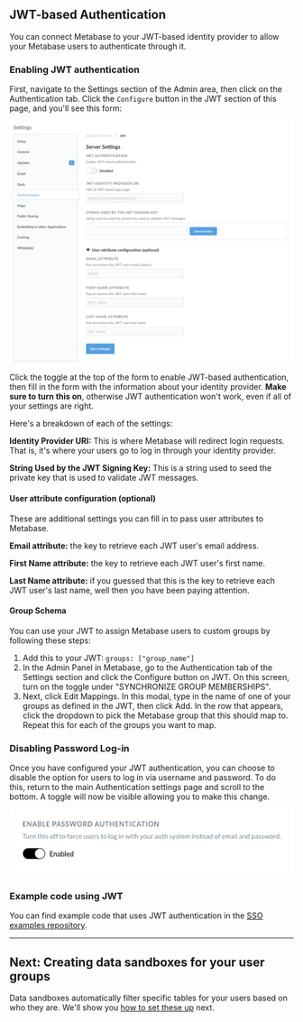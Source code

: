 ## JWT-based Authentication

You can connect Metabase to your JWT-based identity provider to allow your Metabase users to authenticate through it.

### Enabling JWT authentication
First, navigate to the Settings section of the Admin area, then click on the Authentication tab. Click the `Configure` button in the JWT section of this page, and you'll see this form:

![SAML form](images/JWT-auth-form.png)

Click the toggle at the top of the form to enable JWT-based authentication, then fill in the form with the information about your identity provider. **Make sure to turn this on**, otherwise JWT authentication won't work, even if all of your settings are right.

Here's a breakdown of each of the settings:

**Identity Provider URI:** This is where Metabase will redirect login requests. That is, it's where your users go to log in through your identity provider.

**String Used by the JWT Signing Key:** This is a string used to seed the private key that is used to validate JWT messages.

#### User attribute configuration (optional)
These are additional settings you can fill in to pass user attributes to Metabase.

**Email attribute:** the key to retrieve each JWT user's email address.

**First Name attribute:** the key to retrieve each JWT user's first name.

**Last Name attribute:** if you guessed that this is the key to retrieve each JWT user's last name, well then you have been paying attention.

#### Group Schema

You can use your JWT to assign Metabase users to custom groups by following these steps:

1. Add this to your JWT: `groups: ["group_name"]`
2. In the Admin Panel in Metabase, go to the Authentication tab of the Settings section and click the Configure button on JWT. On this screen, turn on the toggle under "SYNCHRONIZE GROUP MEMBERSHIPS".
3. Next, click Edit Mappings. In this modal, type in the name of one of your groups as defined in the JWT, then click Add. In the row that appears, click the dropdown to pick the Metabase group that this should map to. Repeat this for each of the groups you want to map.

### Disabling Password Log-in

Once you have configured your JWT authentication, you can choose to disable the option for users to log in via username and password. To do this, return to the main Authentication settings page and scroll to the bottom. A toggle will now be visible allowing you to make this change.

![Password disable](images/password-disable.png)

### Example code using JWT

You can find example code that uses JWT authentication in the [SSO examples repository](https://github.com/metabase/sso-examples).

---

## Next: Creating data sandboxes for your user groups
Data sandboxes automatically filter specific tables for your users based on who they are. We'll show you [how to set these up](data-sandboxes.md) next.

